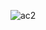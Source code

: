 ![ac2](https://github.com/VanHoang110802/ABCXYZ/assets/108053955/4580b32a-6d09-4a68-bddb-3abb57428e40)
